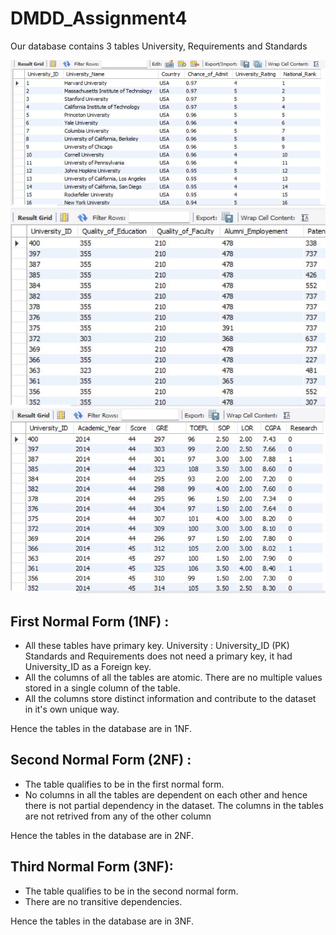 # DMDD_Assignment4

Our database contains 3 tables University, Requirements and Standards 

![Class Diagram](images/University.jpg)
![Class Diagram](images/Standards.jpg)
![Class Diagram](images/Requirements.jpg)

## First Normal Form (1NF) :
- All these tables have primary key.
    University : University_ID (PK)
    Standards and Requirements does not need a primary key, it had University_ID as a Foreign key.
- All the columns of all the tables are atomic.
    There are no multiple values stored in a single column of the table.
- All the columns store distinct information and contribute to the dataset in it's own unique way.

Hence the tables in the database are in 1NF.

## Second Normal Form (2NF) :
- The table qualifies to be in the first normal form.
- No columns in all the tables are dependent on each other and hence there is not partial dependency in the dataset.
    The columns in the tables are not retrived from any of the other column

Hence the tables in the database are in 2NF.

## Third Normal Form (3NF):
- The table qualifies to be in the second normal form.
- There are no transitive dependencies.

Hence the tables in the database are in 3NF.








